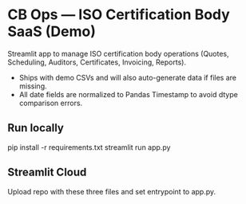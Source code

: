 # CB Ops — ISO Certification Body SaaS (Demo)

Streamlit app to manage ISO certification body operations (Quotes, Scheduling, Auditors, Certificates, Invoicing, Reports).

- Ships with demo CSVs and will also auto-generate data if files are missing.
- All date fields are normalized to Pandas Timestamp to avoid dtype comparison errors.

## Run locally
pip install -r requirements.txt
streamlit run app.py

## Streamlit Cloud
Upload repo with these three files and set entrypoint to app.py.